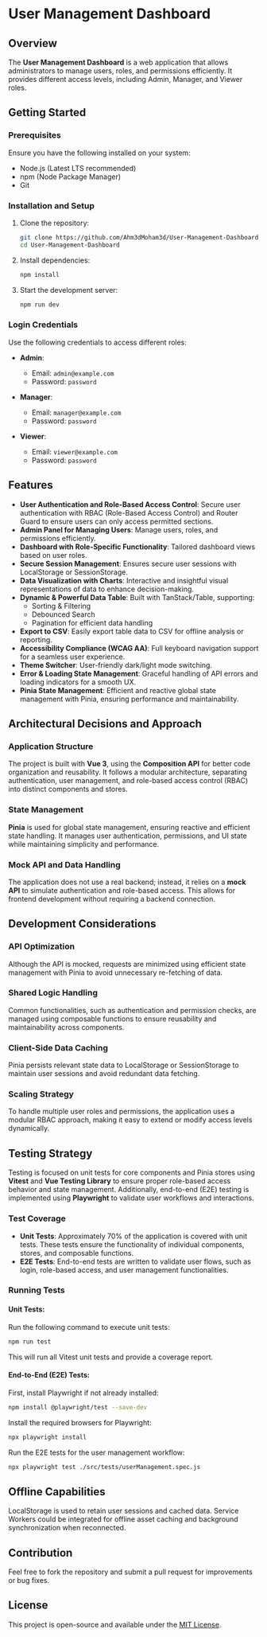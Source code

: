 # User Management Dashboard

## Overview

The **User Management Dashboard** is a web application that allows administrators to manage users, roles, and permissions efficiently. It provides different access levels, including Admin, Manager, and Viewer roles.

## Getting Started

### Prerequisites

Ensure you have the following installed on your system:

- Node.js (Latest LTS recommended)
- npm (Node Package Manager)
- Git

### Installation and Setup

1. Clone the repository:

   ```sh
   git clone https://github.com/Ahm3dMoham3d/User-Management-Dashboard.git
   cd User-Management-Dashboard
   ```

2. Install dependencies:

   ```sh
   npm install
   ```

3. Start the development server:

   ```sh
   npm run dev
   ```

### Login Credentials

Use the following credentials to access different roles:

- **Admin**:

  - Email: `admin@example.com`
  - Password: `password`

- **Manager**:

  - Email: `manager@example.com`
  - Password: `password`

- **Viewer**:
  - Email: `viewer@example.com`
  - Password: `password`

## Features

- **User Authentication and Role-Based Access Control**: Secure user authentication with RBAC (Role-Based Access Control) and Router Guard to ensure users can only access permitted sections.
- **Admin Panel for Managing Users**: Manage users, roles, and permissions efficiently.
- **Dashboard with Role-Specific Functionality**: Tailored dashboard views based on user roles.
- **Secure Session Management**: Ensures secure user sessions with LocalStorage or SessionStorage.
- **Data Visualization with Charts**: Interactive and insightful visual representations of data to enhance decision-making.
- **Dynamic & Powerful Data Table**: Built with TanStack/Table, supporting:
  - Sorting & Filtering
  - Debounced Search
  - Pagination for efficient data handling
- **Export to CSV**: Easily export table data to CSV for offline analysis or reporting.
- **Accessibility Compliance (WCAG AA)**: Full keyboard navigation support for a seamless user experience.
- **Theme Switcher**: User-friendly dark/light mode switching.
- **Error & Loading State Management**: Graceful handling of API errors and loading indicators for a smooth UX.
- **Pinia State Management**: Efficient and reactive global state management with Pinia, ensuring performance and maintainability.

## Architectural Decisions and Approach

### Application Structure

The project is built with **Vue 3**, using the **Composition API** for better code organization and reusability. It follows a modular architecture, separating authentication, user management, and role-based access control (RBAC) into distinct components and stores.

### State Management

**Pinia** is used for global state management, ensuring reactive and efficient state handling. It manages user authentication, permissions, and UI state while maintaining simplicity and performance.

### Mock API and Data Handling

The application does not use a real backend; instead, it relies on a **mock API** to simulate authentication and role-based access. This allows for frontend development without requiring a backend connection.

## Development Considerations

### API Optimization

Although the API is mocked, requests are minimized using efficient state management with Pinia to avoid unnecessary re-fetching of data.

### Shared Logic Handling

Common functionalities, such as authentication and permission checks, are managed using composable functions to ensure reusability and maintainability across components.

### Client-Side Data Caching

Pinia persists relevant state data to LocalStorage or SessionStorage to maintain user sessions and avoid redundant data fetching.

### Scaling Strategy

To handle multiple user roles and permissions, the application uses a modular RBAC approach, making it easy to extend or modify access levels dynamically.

## Testing Strategy

Testing is focused on unit tests for core components and Pinia stores using **Vitest** and **Vue Testing Library** to ensure proper role-based access behavior and state management. Additionally, end-to-end (E2E) testing is implemented using **Playwright** to validate user workflows and interactions.

### Test Coverage

- **Unit Tests**: Approximately 70% of the application is covered with unit tests. These tests ensure the functionality of individual components, stores, and composable functions.
- **E2E Tests**: End-to-end tests are written to validate user flows, such as login, role-based access, and user management functionalities.

### Running Tests

#### Unit Tests:

Run the following command to execute unit tests:

```sh
npm run test
```

This will run all Vitest unit tests and provide a coverage report.

#### End-to-End (E2E) Tests:

First, install Playwright if not already installed:

```sh
npm install @playwright/test --save-dev
```

Install the required browsers for Playwright:

```sh
npx playwright install
```

Run the E2E tests for the user management workflow:

```sh
npx playwright test ./src/tests/userManagement.spec.js
```

## Offline Capabilities

LocalStorage is used to retain user sessions and cached data. Service Workers could be integrated for offline asset caching and background synchronization when reconnected.

## Contribution

Feel free to fork the repository and submit a pull request for improvements or bug fixes.

## License

This project is open-source and available under the [MIT License](LICENSE).
